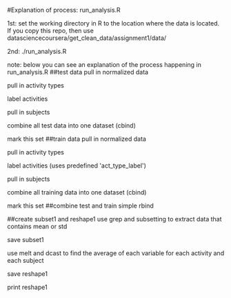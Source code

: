 #Explanation of process: run\_analysis.R

1st: set the working directory in R to the location where the data is located. If you copy this repo, then use datasciencecoursera/get\_clean\_data/assignment1/data/

2nd: ./run\_analysis.R

note: below you can see an explanation of the process happening in run\_analysis.R
##test data
pull in normalized data

pull in activity types

label activities

pull in subjects

combine all test data into one dataset (cbind)

mark this set 
##train data
pull in normalized data

pull in activity types

label activities (uses predefined 'act\_type\_label')

pull in subjects

combine all training data into one dataset (cbind)

mark this set
##combine test and train
simple rbind

##create subset1 and reshape1
use grep and subsetting to extract data that contains mean or std 

save subset1 

use melt and dcast to find the average of each variable for each activity and each subject 

save reshape1

print reshape1
